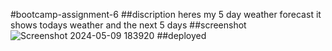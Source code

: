 #bootcamp-assignment-6
##discription
heres my 5 day weather forecast it shows todays weather and the next 5 days 
##screenshot
![Screenshot 2024-05-09 183920](https://github.com/CharlesHut/bootcamp-assignment-6/assets/148402227/a49a9aee-68ff-46f2-a5af-bb1e7b0469c7)
##deployed

